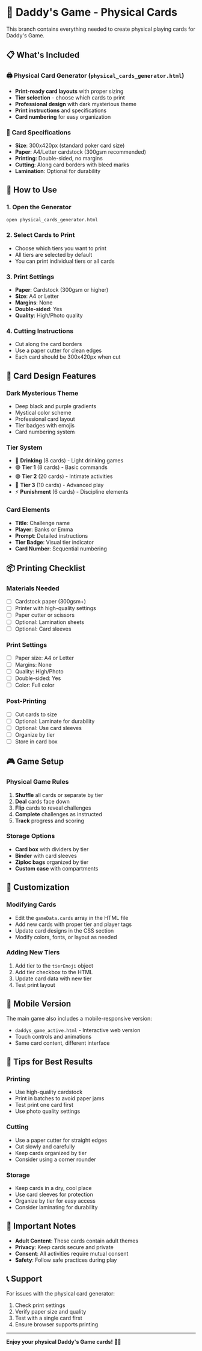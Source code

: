 # 🎴 Daddy's Game - Physical Cards

This branch contains everything needed to create physical playing cards for Daddy's Game.

## 📋 What's Included

### 🖨️ **Physical Card Generator** (`physical_cards_generator.html`)
- **Print-ready card layouts** with proper sizing
- **Tier selection** - choose which cards to print
- **Professional design** with dark mysterious theme
- **Print instructions** and specifications
- **Card numbering** for easy organization

### 🎯 **Card Specifications**
- **Size**: 300x420px (standard poker card size)
- **Paper**: A4/Letter cardstock (300gsm recommended)
- **Printing**: Double-sided, no margins
- **Cutting**: Along card borders with bleed marks
- **Lamination**: Optional for durability

## 🚀 How to Use

### 1. **Open the Generator**
```bash
open physical_cards_generator.html
```

### 2. **Select Cards to Print**
- Choose which tiers you want to print
- All tiers are selected by default
- You can print individual tiers or all cards

### 3. **Print Settings**
- **Paper**: Cardstock (300gsm or higher)
- **Size**: A4 or Letter
- **Margins**: None
- **Double-sided**: Yes
- **Quality**: High/Photo quality

### 4. **Cutting Instructions**
- Cut along the card borders
- Use a paper cutter for clean edges
- Each card should be 300x420px when cut

## 🎨 Card Design Features

### **Dark Mysterious Theme**
- Deep black and purple gradients
- Mystical color scheme
- Professional card layout
- Tier badges with emojis
- Card numbering system

### **Tier System**
- 🍺 **Drinking** (8 cards) - Light drinking games
- 🟢 **Tier 1** (8 cards) - Basic commands
- 🟣 **Tier 2** (20 cards) - Intimate activities
- 🔴 **Tier 3** (10 cards) - Advanced play
- ⚡ **Punishment** (6 cards) - Discipline elements

### **Card Elements**
- **Title**: Challenge name
- **Player**: Banks or Emma
- **Prompt**: Detailed instructions
- **Tier Badge**: Visual tier indicator
- **Card Number**: Sequential numbering

## 📦 Printing Checklist

### **Materials Needed**
- [ ] Cardstock paper (300gsm+)
- [ ] Printer with high-quality settings
- [ ] Paper cutter or scissors
- [ ] Optional: Lamination sheets
- [ ] Optional: Card sleeves

### **Print Settings**
- [ ] Paper size: A4 or Letter
- [ ] Margins: None
- [ ] Quality: High/Photo
- [ ] Double-sided: Yes
- [ ] Color: Full color

### **Post-Printing**
- [ ] Cut cards to size
- [ ] Optional: Laminate for durability
- [ ] Optional: Use card sleeves
- [ ] Organize by tier
- [ ] Store in card box

## 🎮 Game Setup

### **Physical Game Rules**
1. **Shuffle** all cards or separate by tier
2. **Deal** cards face down
3. **Flip** cards to reveal challenges
4. **Complete** challenges as instructed
5. **Track** progress and scoring

### **Storage Options**
- **Card box** with dividers by tier
- **Binder** with card sleeves
- **Ziploc bags** organized by tier
- **Custom case** with compartments

## 🔧 Customization

### **Modifying Cards**
- Edit the `gameData.cards` array in the HTML file
- Add new cards with proper tier and player tags
- Update card designs in the CSS section
- Modify colors, fonts, or layout as needed

### **Adding New Tiers**
1. Add tier to the `tierEmoji` object
2. Add tier checkbox to the HTML
3. Update card data with new tier
4. Test print layout

## 📱 Mobile Version

The main game also includes a mobile-responsive version:
- `daddys_game_active.html` - Interactive web version
- Touch controls and animations
- Same card content, different interface

## 🎯 Tips for Best Results

### **Printing**
- Use high-quality cardstock
- Print in batches to avoid paper jams
- Test print one card first
- Use photo quality settings

### **Cutting**
- Use a paper cutter for straight edges
- Cut slowly and carefully
- Keep cards organized by tier
- Consider using a corner rounder

### **Storage**
- Keep cards in a dry, cool place
- Use card sleeves for protection
- Organize by tier for easy access
- Consider laminating for durability

## 🚨 Important Notes

- **Adult Content**: These cards contain adult themes
- **Privacy**: Keep cards secure and private
- **Consent**: All activities require mutual consent
- **Safety**: Follow safe practices during play

## 📞 Support

For issues with the physical card generator:
1. Check print settings
2. Verify paper size and quality
3. Test with a single card first
4. Ensure browser supports printing

---

**Enjoy your physical Daddy's Game cards!** 🎴✨ 